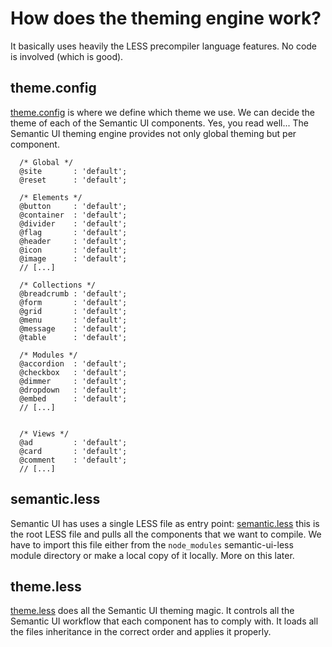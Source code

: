 # How does the theming engine work?

It basically uses heavily the LESS precompiler language features. No code is involved (which is good).

## theme.config

[theme.config](https://github.com/Semantic-Org/Semantic-UI/blob/master/src/theme.config.example) is where we define which theme we use. We can decide the theme of each of the Semantic UI components. Yes, you read well... The Semantic UI theming engine provides not only global theming but per component.

```less
  /* Global */
  @site       : 'default';
  @reset      : 'default';

  /* Elements */
  @button     : 'default';
  @container  : 'default';
  @divider    : 'default';
  @flag       : 'default';
  @header     : 'default';
  @icon       : 'default';
  @image      : 'default';
  // [...]

  /* Collections */
  @breadcrumb : 'default';
  @form       : 'default';
  @grid       : 'default';
  @menu       : 'default';
  @message    : 'default';
  @table      : 'default';

  /* Modules */
  @accordion  : 'default';
  @checkbox   : 'default';
  @dimmer     : 'default';
  @dropdown   : 'default';
  @embed      : 'default';
  // [...]


  /* Views */
  @ad         : 'default';
  @card       : 'default';
  @comment    : 'default';
  // [...]

```

## semantic.less

Semantic UI has uses a single LESS file as entry point: [semantic.less](https://github.com/Semantic-Org/Semantic-UI/tree/master/src/themes) this is the root LESS file and pulls all the components that we want to compile. We have to import this file either from the `node_modules` semantic-ui-less module directory or make a local copy of it locally. More on this later.

## theme.less

[theme.less](https://github.com/Semantic-Org/Semantic-UI/blob/master/src/theme.less) does all the Semantic UI theming magic. It controls all the Semantic UI workflow that each component has to comply with. It loads all the files inheritance in the correct order and applies it properly.
